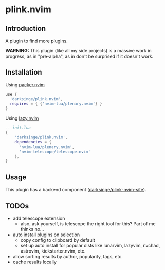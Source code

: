 # plink.nvim

## Introduction

A plugin to find more plugins.

**WARNING:** This plugin (like all my side projects) is a massive work in
progress, as in "pre-alpha", as in don't be surprised if it doesn't work.

## Installation

Using [packer.nvim](https://github.com/wbthomason/packer.nvim)

```lua
use {
  'darksinge/plink.nvim',
  requires = { {'nvim-lua/plenary.nvim'} }
}
```

Using [lazy.nvim](https://github.com/folke/lazy.nvim)

```lua
-- init.lua
{
    'darksinge/plink.nvim',
    dependencies = {
      'nvim-lua/plenary.nvim',
      'nvim-telescope/telescope.nvim'
    },
}
```

## Usage

This plugin has a backend component ([darksinge/plink-nvim-site](https://github.com/darksinge/plink-nvim-site)).

## TODOs

- add telescope extension
  - also, ask yourself, is telescope the right tool for this? Part of me thinks
    no...
- auto install plugins on selection
  - copy config to clipboard by default
  - set up auto install for popular dists like lunarvim, lazyvim, nvchad,
    astrovim, kickstarter.nvim, etc.
- allow sorting results by author, popularity, tags, etc.
- cache results locally
